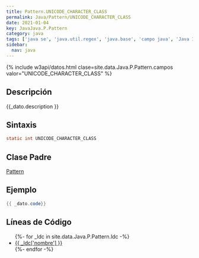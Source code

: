 ```yaml
---
title: Pattern.UNICODE_CHARACTER_CLASS
permalink: Java/Pattern/UNICODE_CHARACTER_CLASS
date: 2021-01-04
key: JavaJava.P.Pattern
category: java
tags: ['java se', 'java.util.regex', 'java.base', 'campo java', 'Java 1.4']
sidebar: 
  nav: java
---
```


{% include w3api/datos.html clase=site.data.Java.P.Pattern.campos valor="UNICODE_CHARACTER_CLASS" %}

## Descripción
{{_dato.description }}

## Sintaxis
~~~java
static int UNICODE_CHARACTER_CLASS
~~~

## Clase Padre
[Pattern](/Java/Pattern/)

## Ejemplo
~~~java
{{ _dato.code}}
~~~

## Líneas de Código
<ul>
{%- for _ldc in site.data.Java.P.Pattern.ldc -%}
   <li>
       <a href="{{_ldc['url'] }}">{{ _ldc['nombre'] }}</a>
   </li>
{%- endfor -%}
</ul>
